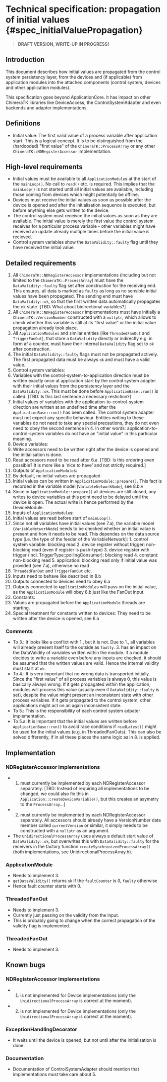 Technical specification: propagation of initial values {#spec_initialValuePropagation}
======================================================

> **DRAFT VERSION, WRITE-UP IN PROGRESS!**

## Introduction ##

This document describes how initial values are propagated from the control system persistency layer, from the devices and (if applicable) from application modules into the attached components (control system, devices and other application modules).

This specification goes beyond ApplicationCore. It has impact on other ChimeraTK libraries like DeviceAccess, the ControlSystemAdapter and even backends and adapter implementations.

## Definitions ##

- Initial value: The first valid value of a process variable after application start. This is a logical concept. It is to be distinguished from the (hardcoded) "first value" of the `ChimeraTK::ProcessArray` or any other `ChimeraTK::NDRegisterAccessor` implementation.

## High-level requirements ##

- Initial values must be available to all `ApplicationModule`s at the start of the `mainLoop()`. No call to `read()` etc. is required. This implies that the `mainLoop()` is not started until all initial values are available, including those coming from devices which might potentially be offline.
- Devices must receive the initial values as soon as possible after the device is opened and after the initialisation sequence is executed, but before anything else gets written to the device.
- The control system must receivce the initial values as soon as they are available. The initial value is merely the first value the control system receives for a particular process variable - other variables might have received an update already multiple times before the initial value is recieved.
- Control system variables show the `DataValidity::faulty` flag until they have received the initial value.

## Detailed requirements ##

1. All `ChimeraTK::NDRegisterAccessor` implementations (including but not limited to the `ChimeraTK::ProcessArray`) must have the `DataValidity::faulty` flag set after construction for the receiving end. This ensures, all data is marked as `faulty` as long as no sensible initial values have been propagated. The sending end must have `DataValidity::ok`, so that the first written data automatically propagates the ok state. [TBD: What about bidirectional variables?]
2. All `ChimeraTK::NDRegisterAccessor` implementations must have initially a `ChimeraTK::VersionNumber` constructed with a `nullptr`, which allows to check whether this variable is still at its "first value" or the initial value propagation already took place.
3. All `ApplicationModules` and similar entities (like `ThreadedFanOut` and `TriggerFanOut`), that store a `DataValidity` directly or indirectly e.g. in form af a counter, must have their internal `DataValidity` flag set to `ok` after construction.
4. The initial `DataValidity::faulty` flags must not be propagated actively. The first propagated data must be always `ok` and must have a valid value.
5. Control system variables:
  1. Variables with the control-system-to-application direction must be written exactly once at application start by the control system adapter with their initial values from the persistency layer and the `DataValidity::ok`. This must be done before `ApplicationBase::run()` is called. [TBD: Is this last sentence a necessary restiction?]
  2. Initial values of variables with the application-to-control-system direction are written at an undefined time after the `ApplicationBase::run()` has been called. The control system adapter must not expect any specific behaviour. Entities writing to these variables do not need to take any special precautions, they do not even need to obey the second sentence in 4. In other words: application-to-control-system variables do not have an "initial value" in this particular meaning.
6. Device variables:
  1. Write accessors need to be written right after the device is opened and the initialisation is done.
  2. Read accessors need to be read after 6.a. [TBD: Is this ordering even possible? It is more like a 'nice to have' and not strictly required.]
7. Outputs of `ApplicationModule`s:
  1. By default, no initial values are propagated.
  2. Initial values can be written in `ApplicationModule::prepare()`. This fact is recorded in the variable model (`VariableNetworkNode`), see 8.b.v
  3. Since in `ApplicationModule::prepare()` all devices are still closed, any writes to device variables at this point need to be delayed until the device is open. The actual write is hence performed by the DeviceModule.
8. Inputs of `ApplicationModule`s:
  1. Initial values are read before start of `mainLoop()`.
  2. Since not all variables have initial values (see 7.a), the variable model (`VariableNetworkNode`) needs to be checked whether an initial value is present and how it needs to be read. This dependes on the data source type (i.e. the type of the feeder of the VariableNetwork):
    1. control system variable: blocking read
    2. device register without trigger: non-blocking read (even if register is push-type)
    3. device register with trigger (incl. TriggerType::pollingConsumer): blocking read
    4. constant: non-blocking read
    5. application: blocking read only if initial value was provided (see 7.a), otherwise no read
9. `ThreadedFanOut` and `TriggerFanOut` etc.
  1. Inputs need to behave like described in 8.b
  2. Outputs connected to devices need to obey 6.a
  3. Outputs connected to `ApplicationModule`s will pass on the initial value, as the `ApplicationModule` will obey 8.b just like the FanOut input.
10. Constants:
  1. Values are propagated before the `ApplicationModule` threads are starting.
  2. Special treatment for constants written to devices: They need to be written after the device is opened, see 6.a

### Comments ###

- To 3.: It looks like a conflict with 1., but it is not. Due to 1., all variables will already present itself to the outside as `faulty`. 3. has an impact on the DataValidity of variables written within the module. If a module decides to write a variable even before any inputs are checked, it should be assumed that the written values are valid. Hence the internal validity must start at `ok`.
- To 4.: It is very important that no wrong data is transported initially. Since the "first value" of all process variables is always 0, this value is basically always wrong. If it gets propagated within the application, modules will process this value (usually even if `DataValidity::faulty` is set), despite the value might present an inconsistent state with other process variables. If it gets propagated to the control system, other applications might act on an again inconsistent state.
- To 5.: This is the responsibility of each control system adpater implementation.
- To 5.a: It is important that the initial values are written before `ApplicationBase::run()` to avoid race conditions if `readLatest()` might be used for the initial values (e.g. in ThreadedFanOuts). This can also be solved differently, if in all these places the same logic as in 8. is applied.

## Implementation ##

### NDRegisterAccessor implementations ###

- 1. must currently be implemented by each NDRegisterAccessor separately. [TBD: Instead of requiring all implementations to be changed, we could also fix this in `Application::createDeviceVariable()`, but this creates an asymetry to the `ProcessArray`...]
- 2. must currently be implemented by each NDRegisterAccessor separately. All accessors should already have a VersionNumber data member called `currentVersion` or similar, it simply needs to be constructed with a `nullptr` as an argument.
- The `UnidirectionalProcessArray` uses always a default start value of `DataValidity::ok`, but overwrites this with `DataValidity::faulty` for the receivers in the factory function `createSynchronizedProcessArray()` (both implementations, see UnidirectionalProcessArray.h).

### ApplicationModule ###

- Needs to implement 3.
- `getDataValidity()` returns `ok` if the `faultCounter` is 0, `faulty` otherwise
- Hence fault counter starts with 0.

### ThreadedFanOut ###

- Needs to implement 3.
- Currently just passing on the validity from the input.
- This is probably going to change when the correct propagation of the validity flag is implemented.

### ThreadedFanOut ###

- Needs to implement 3.




## Known bugs ##

### NDRegisterAccessor implementations ###

- 1. is not implemented for Device implementations (only the `UnidirectionalProcessArray` is correct at the moment).
- 2. is not implemented for Device implementations (only the `UnidirectionalProcessArray` is correct at the moment).

### ExceptionHandlingDecorator ###

- It waits until the device is opened, but not until after the initialisation is done.

### Documentation ###

- Documentation of ControlSystemAdapter should mention that implementations must take care about 5.